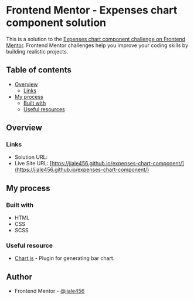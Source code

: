 # Frontend Mentor - Expenses chart component solution

This is a solution to the [Expenses chart component challenge on Frontend Mentor](https://www.frontendmentor.io/challenges/expenses-chart-component-e7yJBUdjwt). Frontend Mentor challenges help you improve your coding skills by building realistic projects. 

## Table of contents

- [Overview](#overview)
  - [Links](#links)
- [My process](#my-process)
  - [Built with](#built-with)
  - [Useful resources](#useful-resources)

## Overview
### Links

- Solution URL:
- Live Site URL: [https://jiale456.github.io/expenses-chart-component/](https://jiale456.github.io/expenses-chart-component/)

## My process

### Built with

- HTML
- CSS
- SCSS
### Useful resource

- [Chart.js](https://www.chartjs.org/) - Plugin for generating bar chart.

## Author

- Frontend Mentor - [@jiale456](https://www.frontendmentor.io/profile/jiale456)